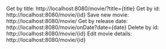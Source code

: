 Get by title: http://localhost:8080/movie/?title={title}
Get by id: http://localhost:8080/movie/{id}
Save new movie: http://localhost:8080/movie/
Get by release date: http://localhost:8080/movie/onDate?date={date}
Delete by id: http://localhost:8080/movie/{id}
Edit movie details: http://localhost:8080/movie/{id}
